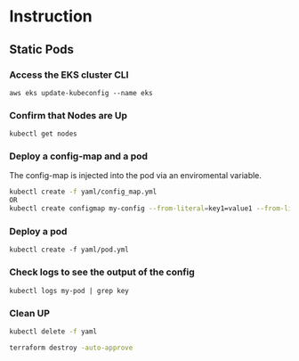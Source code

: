 # Instruction

## Static Pods

### Access the EKS cluster CLI

`aws eks update-kubeconfig --name eks`

### Confirm that Nodes are Up

`kubectl get nodes`

### Deploy a config-map and a pod

The config-map is injected into the pod via an enviromental variable.

```bash
kubectl create -f yaml/config_map.yml
OR
kubectl create configmap my-config --from-literal=key1=value1 --from-literal=key2=value2
```

### Deploy a pod

`kubectl create -f yaml/pod.yml`

### Check logs to see the output of the config

`kubectl logs my-pod | grep key`

### Clean UP

```bash
kubectl delete -f yaml

terraform destroy -auto-approve
```
